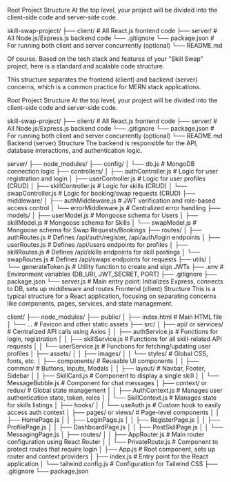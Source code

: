 Root Project Structure
At the top level, your project will be divided into the client-side code and server-side code.


skill-swap-project/
├── client/         # All React.js frontend code
├── server/         # All Node.js/Express.js backend code
└── .gitignore
└── package.json    # For running both client and server concurrently (optional)
└── README.md



Of course. Based on the tech stack and features of your "Skill Swap" project, here is a standard and scalable code structure.

This structure separates the frontend (client) and backend (server) concerns, which is a common practice for MERN stack applications.

Root Project Structure
At the top level, your project will be divided into the client-side code and server-side code.

skill-swap-project/
├── client/         # All React.js frontend code
├── server/         # All Node.js/Express.js backend code
└── .gitignore
└── package.json    # For running both client and server concurrently (optional)
└── README.md
Backend (server) Structure
The backend is responsible for the API, database interactions, and authentication logic.

server/
├── node_modules/
├── config/
│   └── db.js               # MongoDB connection logic
├── controllers/
│   ├── authController.js   # Logic for user registration and login
│   ├── userController.js   # Logic for user profiles (CRUD)
│   ├── skillController.js  # Logic for skills (CRUD)
│   └── swapController.js   # Logic for booking/swap requests (CRUD)
├── middleware/
│   ├── authMiddleware.js   # JWT verification and role-based access control
│   └── errorMiddleware.js  # Centralized error handling
├── models/
│   ├── userModel.js        # Mongoose schema for Users
│   ├── skillModel.js       # Mongoose schema for Skills
│   └── swapModel.js        # Mongoose schema for Swap Requests/Bookings
├── routes/
│   ├── authRoutes.js       # Defines /api/auth/register, /api/auth/login endpoints
│   ├── userRoutes.js       # Defines /api/users endpoints for profiles
│   ├── skillRoutes.js      # Defines /api/skills endpoints for skill postings
│   └── swapRoutes.js       # Defines /api/swaps endpoints for requests
├── utils/
│   └── generateToken.js    # Utility function to create and sign JWTs
├── .env                    # Environment variables (DB_URI, JWT_SECRET, PORT)
├── .gitignore
├── package.json
└── server.js               # Main entry point: Initializes Express, connects to DB, sets up middleware and routes
Frontend (client) Structure
This is a typical structure for a React application, focusing on separating concerns like components, pages, services, and state management.

client/
├── node_modules/
├── public/
│   ├── index.html          # Main HTML file
│   └── ...                 # Favicon and other static assets
├── src/
│   ├── api/ or services/   # Centralized API calls using Axios
│   │   ├── authService.js    # Functions for login, registration
│   │   ├── skillService.js   # Functions for all skill-related API requests
│   │   └── userService.js    # Functions for fetching/updating user profiles
│   ├── assets/
│   │   ├── images/
│   │   └── styles/           # Global CSS, fonts, etc.
│   ├── components/           # Reusable UI components
│   │   ├── common/           # Buttons, Inputs, Modals
│   │   ├── layout/           # Navbar, Footer, Sidebar
│   │   ├── SkillCard.js      # Component to display a single skill
│   │   └── MessageBubble.js  # Component for chat messages
│   ├── context/ or redux/    # Global state management
│   │   ├── AuthContext.js    # Manages user authentication state, token, roles
│   │   └── SkillContext.js   # Manages state for skills listings
│   ├── hooks/
│   │   └── useAuth.js        # Custom hook to easily access auth context
│   ├── pages/ or views/      # Page-level components
│   │   ├── HomePage.js
│   │   ├── LoginPage.js
│   │   ├── RegisterPage.js
│   │   ├── ProfilePage.js
│   │   ├── DashboardPage.js
│   │   ├── PostSkillPage.js
│   │   └── MessagingPage.js
│   ├── routes/
│   │   ├── AppRouter.js      # Main router configuration using React Router
│   │   └── PrivateRoute.js   # Component to protect routes that require login
│   ├── App.js                # Root component, sets up router and context providers
│   ├── index.js              # Entry point for the React application
│   └── tailwind.config.js    # Configuration for Tailwind CSS
├── .gitignore
└── package.json